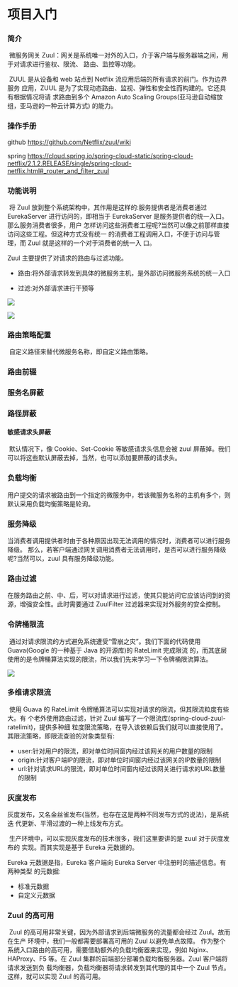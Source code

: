 # 项目入门

### 简介

​	微服务网关 Zuul：网关是系统唯一对外的入口，介于客户端与服务器端之间，用于对请求进行鉴权、限流、 路由、监控等功能。

​	ZUUL 是从设备和 web 站点到 Netflix 流应用后端的所有请求的前门。作为边界服务 应用，ZUUL 是为了实现动态路由、监视、弹性和安全性而构建的。它还具有根据情况将请 求路由到多个 Amazon Auto Scaling Groups(亚马逊自动缩放组，亚马逊的一种云计算方式) 的能力。

### 操作手册

github https://github.com/Netflix/zuul/wiki

spring https://cloud.spring.io/spring-cloud-static/spring-cloud-netflix/2.1.2.RELEASE/single/spring-cloud-netflix.html#_router_and_filter_zuul

### 功能说明

​	将 Zuul 放到整个系统架构中，其作用是这样的:服务提供者是消费者通过 EurekaServer 进行访问的，即相当于 EurekaServer 是服务提供者的统一入口。那么服务消费者很多，用户 怎样访问这些消费者工程呢?当然可以像之前那样直接访问这些工程。但这种方式没有统一 的消费者工程调用入口，不便于访问与管理，而 Zuul 就是这样的一个对于消费者的统一入 口。

Zuul 主要提供了对请求的路由与过滤功能。

- 路由:将外部请求转发到具体的微服务主机，是外部访问微服务系统的统一入口  

- 过滤:对外部请求进行干预等

![](https://hlvan-st.oss-cn-beijing.aliyuncs.com/property/upload/20190705182237.png)

![](https://hlvan-st.oss-cn-beijing.aliyuncs.com/property/upload/20190705182337.png)

### 路由策略配置

​	自定义路径来替代微服务名称，即自定义路由策略。

### 路由前辍

### 服务名屏蔽

### 路径屏蔽

#### 敏感请求头屏蔽

​	默认情况下，像 Cookie、Set-Cookie 等敏感请求头信息会被 zuul 屏蔽掉。我们可以将这些默认屏蔽去掉，当然，也可以添加要屏蔽的请求头。

### 负载均衡

​	用户提交的请求被路由到一个指定的微服务中，若该微服务名称的主机有多个，则默认采用负载均衡策略是轮询。

### 服务降级

​	当消费者调用提供者时由于各种原因出现无法调用的情况时，消费者可以进行服务降级。 那么，若客户端通过网关调用消费者无法调用时，是否可以进行服务降级呢?当然可以，zuul 具有服务降级功能。

### 路由过滤

​	在服务路由之前、中、后，可以对请求进行过滤，使其只能访问它应该访问到的资源，增强安全性。此时需要通过 ZuulFilter 过滤器来实现对外服务的安全控制。

### 令牌桶限流

​	通过对请求限流的方式避免系统遭受“雪崩之灾”。我们下面的代码使用 Guava(Google 的一种基于 Java 的开源库)的 RateLimit 完成限流 的，而其底层使用的是令牌桶算法实现的限流，所以我们先来学习一下令牌桶限流算法。

![](https://hlvan-st.oss-cn-beijing.aliyuncs.com/property/upload/20190705183330.png)

### 多维请求限流

​	使用 Guava 的 RateLimit 令牌桶算法可以实现对请求的限流，但其限流粒度有些大。有 个老外使用路由过滤，针对 Zuul 编写了一个限流库(spring-cloud-zuul-ratelimit)，提供多种细 粒度限流策略，在导入该依赖后我们就可以直接使用了。
其限流策略，即限流查验的对象类型有:
-  user:针对用户的限流，即对单位时间窗内经过该网关的用户数量的限制
- origin:针对客户端IP的限流，即对单位时间窗内经过该网关的IP数量的限制
- url:针对请求URL的限流，即对单位时间窗内经过该网关进行请求的URL数量的限制

### 灰度发布

​	灰度发布，又名金丝雀发布(当然，也存在这是两种不同发布方式的说法)，是系统迭 代更新、平滑过渡的一种上线发布方式。

​	生产环境中，可以实现灰度发布的技术很多，我们这里要讲的是 zuul 对于灰度发布的 实现。而其实现是基于 Eureka 元数据的。

Eureka 元数据是指，Eureka 客户端向 Eureka Server 中注册时的描述信息。有两种类型 的元数据:

- 标准元数据 
- 自定义元数据

### Zuul 的高可用

​	Zuul 的高可用非常关键，因为外部请求到后端微服务的流量都会经过 Zuul。故而在生产 环境中，我们一般都需要部署高可用的 Zuul 以避免单点故障。
作为整个系统入口路由的高可用，需要借助额外的负载均衡器来实现，例如 Nginx、 HAProxy、F5 等。在 Zuul 集群的前端部分部署负载均衡服务器。Zuul 客户端将请求发送到负 载均衡器，负载均衡器将请求转发到其代理的其中一个 Zuul 节点。这样，就可以实现 Zuul 的高可用。